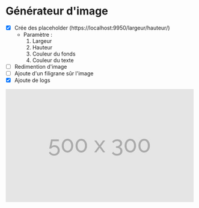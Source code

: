 # Générateur d'image

- [x] Crée des placeholder (https://localhost:9950/largeur/hauteur/)
  - Paramètre :
    1. Largeur
    2. Hauteur
    3. Couleur du fonds
    4. Couleur du texte
- [ ] Redimention d'image
- [ ] Ajoute d'un filigrane sûr l'image
- [x] Ajoute de logs

![Exemple 1](./lib/300.jfif)
